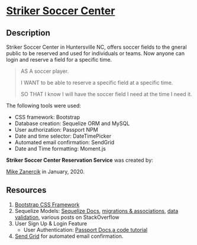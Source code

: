 # [Striker Soccer Center](https://striker-soccer-center.herokuapp.com/)

## Description
Striker Soccer Center in Huntersville NC, offers soccer fields to the gneral public to be reserved and used for individuals or teams. Now anyone can login and reserve a field for a specific time.

> AS A soccer player.
> 
> I WANT to be able to reserve a specific field at a specific time.
> 
> SO THAT I know I will have the soccer field I need at the time I need it. 



The following tools were used:
- CSS framework: Bootstrap
- Database creation: Sequelize ORM and MySQL
- User authorization: Passport NPM
- Date and time selector: DateTimePicker
- Automated email confirmation: SendGrid
- Date and Time formatting: Moment.js

**Striker Soccer Center Reservation Service** was created by: 

[Mike Zanercik](https://github.com/MikeZanercik) in January, 2020.


## Resources
1. [Bootstrap CSS Framework](https://getbootstrap.com/)
2. Sequelize Models: [Sequelize Docs](https://sequelize.org/master/manual/getting-started.html), [migrations & associations](https://codeburst.io/sequelize-migrations-setting-up-associations-985d29b61ee7), [data validation](https://github.com/validatorjs/validator.js), various posts on StackOverflow
3. User Sign Up & Login Feature
   * User Authentication: [Passport Docs](http://www.passportjs.org/docs/),[a code tutorial](https://code.tutsplus.com/tutorials/using-passport-with-sequelize-and-mysql--cms-27537)
4. [Send Grid](https://sendgrid.com/) for automated email confirmation. 

